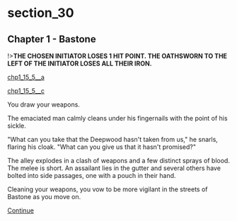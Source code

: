 
# section_30

## Chapter 1 - Bastone

!>**THE CHOSEN INITIATOR LOSES 1 HIT POINT. THE OATHSWORN TO THE LEFT OF THE INITIATOR LOSES ALL THEIR IRON.**  

[chp1_15_5__a](../../decomp/app/src/main/res/raw/chp1_15_5__a.mp3 ':include :type=audio')

[chp1_15_5__c](../../decomp/app/src/main/res/raw/chp1_15_5__c.mp3 ':include :type=audio')

You draw your weapons.

The emaciated man calmly cleans under his fingernails with the point of his sickle.

"What can you take that the Deepwood hasn't taken from us," he snarls, flaring his cloak. "What can you give us that it hasn't promised?"

The alley explodes in a clash of weapons and a few distinct sprays of blood. The melee is short. An assailant lies in the gutter and several others have bolted into side passages, one with a pouch in their hand.

Cleaning your weapons, you vow to be more vigilant in the streets of Bastone as you move on.

[Continue](output/chapter1/section_32.md)


